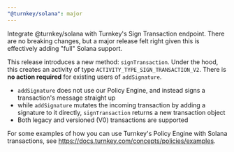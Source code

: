 ```yaml
---
"@turnkey/solana": major
---
```


Integrate @turnkey/solana with Turnkey's Sign Transaction endpoint. There are no breaking changes, but a major release felt right given this is effectively adding "full" Solana support.

This release introduces a new method: `signTransaction`. Under the hood, this creates an activity of type `ACTIVITY_TYPE_SIGN_TRANSACTION_V2`. There is **no action required** for existing users of `addSignature`.

- `addSignature` does not use our Policy Engine, and instead signs a transaction's message straight up
- while `addSignature` mutates the incoming transaction by adding a signature to it directly, `signTransaction` returns a new transaction object
- Both legacy and versioned (V0) transactions are supported

For some examples of how you can use Turnkey's Policy Engine with Solana transactions, see https://docs.turnkey.com/concepts/policies/examples.
